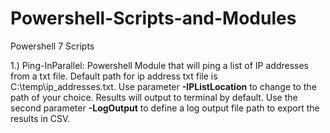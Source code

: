 # Powershell-Scripts-and-Modules
Powershell 7 Scripts


1.) Ping-InParallel: Powershell Module that will ping a list of IP addresses from a txt file. Default path for ip address txt file is C:\temp\ip_addresses.txt. Use parameter **-IPListLocation** to change to the path of your choice. Results will output to terminal by default. Use the second parameter **-LogOutput** to define a log output file path to export the results in CSV. 
